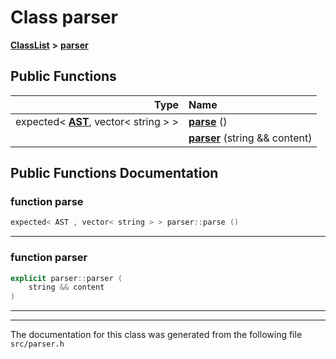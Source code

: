 

# Class parser



[**ClassList**](annotated.md) **>** [**parser**](classparser.md)










































## Public Functions

| Type | Name |
| ---: | :--- |
|  expected&lt; [**AST**](classAST.md), vector&lt; string &gt; &gt; | [**parse**](#function-parse) () <br> |
|   | [**parser**](#function-parser) (string && content) <br> |




























## Public Functions Documentation




### function parse 

```C++
expected< AST , vector< string > > parser::parse () 
```




<hr>



### function parser 

```C++
explicit parser::parser (
    string && content
) 
```




<hr>

------------------------------
The documentation for this class was generated from the following file `src/parser.h`


